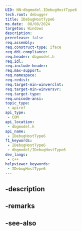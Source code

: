 ```yaml
---
UID: NN:dbgmodel.IDebugHostType6
tech.root: debugger
title: IDebugHostType6
ms.date:  08/08/2024
targetos: Windows
description: 
prerelease: false
req.assembly: 
req.construct-type: iface
req.ddi-compliance: 
req.header: dbgmodel.h
req.idl: 
req.include-header: 
req.max-support: 
req.namespace: 
req.redist: 
req.target-min-winverclnt: 
req.target-min-winversvr: 
req.target-type: 
req.unicode-ansi: 
topic_type:
 - apiref
api_type:
 - COM
api_location:
 - dbgmodel.h
api_name:
 - IDebugHostType6
f1_keywords:
 - IDebugHostType6
 - dbgmodel/IDebugHostType6
dev_langs:
 - c++
helpviewer_keywords:
 - IDebugHostType6
---
```


## -description

## -remarks

## -see-also

